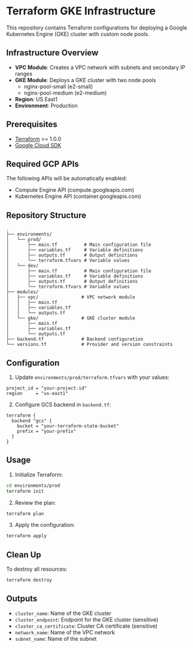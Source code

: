# Terraform GKE Infrastructure

This repository contains Terraform configurations for deploying a Google Kubernetes Engine (GKE) cluster with custom node pools.

## Infrastructure Overview

- **VPC Module**: Creates a VPC network with subnets and secondary IP ranges
- **GKE Module**: Deploys a GKE cluster with two node pools
  - nginx-pool-small (e2-small)
  - nginx-pool-medium (e2-medium)
- **Region**: US East1
- **Environment**: Production

## Prerequisites

- [Terraform](https://www.terraform.io/downloads.html) >= 1.0.0
- [Google Cloud SDK](https://cloud.google.com/sdk/docs/install)

## Required GCP APIs
The following APIs will be automatically enabled:
- Compute Engine API (compute.googleapis.com)
- Kubernetes Engine API (container.googleapis.com)


## Repository Structure

```plaintext
.
├── environments/
│   └── prod/
│       ├── main.tf          # Main configuration file
│       ├── variables.tf     # Variable definitions
│       ├── outputs.tf       # Output definitions
│       └── terraform.tfvars # Variable values
│   └── dev/
│       ├── main.tf          # Main configuration file
│       ├── variables.tf     # Variable definitions
│       ├── outputs.tf       # Output definitions
│       └── terraform.tfvars # Variable values
├── modules/
│   ├── vpc/                # VPC network module
│   │   ├── main.tf
│   │   ├── variables.tf
│   │   └── outputs.tf
│   └── gke/                # GKE cluster module
│       ├── main.tf
│       ├── variables.tf
│       └── outputs.tf
├── backend.tf              # Backend configuration
└── versions.tf             # Provider and version constraints
```

## Configuration

1. Update `environments/prod/terraform.tfvars` with your values:
```hcl
project_id = "your-project-id"
region     = "us-east1"
```

2. Configure GCS backend in `backend.tf`:
```hcl
terraform {
  backend "gcs" {
    bucket = "your-terraform-state-bucket"
    prefix = "your-prefix"
  }
}
```

## Usage

1. Initialize Terraform:
```bash
cd environments/prod
terraform init
```

2. Review the plan:
```bash
terraform plan
```

3. Apply the configuration:
```bash
terraform apply
```

## Clean Up

To destroy all resources:
```bash
terraform destroy
```

## Outputs

- `cluster_name`: Name of the GKE cluster
- `cluster_endpoint`: Endpoint for the GKE cluster (sensitive)
- `cluster_ca_certificate`: Cluster CA certificate (sensitive)
- `network_name`: Name of the VPC network
- `subnet_name`: Name of the subnet
